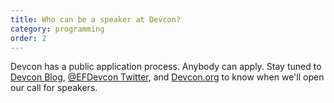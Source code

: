 ```yaml
---
title: Who can be a speaker at Devcon?
category: programming
order: 2
---
```


Devcon has a public application process. Anybody can apply. Stay tuned to [Devcon Blog](https://blog.ethereum.org/category/devcon/), [@EFDevcon Twitter](https://twitter.com/EFDevcon), and [Devcon.org](https://devcon.org) to know when we'll open our call for speakers.
